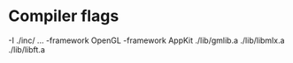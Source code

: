 # Compiler flags

-I ./inc/ ... -framework OpenGL -framework AppKit ./lib/gmlib.a ./lib/libmlx.a ./lib/libft.a
